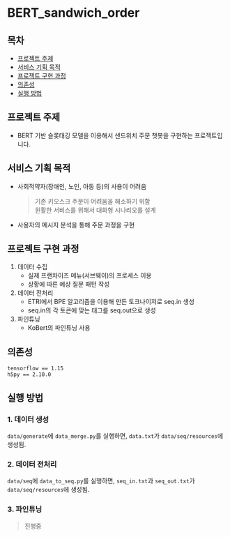 # BERT_sandwich_order  

## 목차
 - [프로젝트 주제](#프로젝트-주제)  
 - [서비스 기획 목적](#서비스-기획-목적)
 - [프로젝트 구현 과정](#프로젝트-구현-과정)
 - [의존성](#의존성)
 - [실행 방법](#실행-방법)

## 프로젝트 주제 

- BERT 기반 슬롯태깅 모델을 이용해서 샌드위치 주문 챗봇을 구현하는 프로젝트입니다.  

## 서비스 기획 목적

 - 사회적약자(장애인, 노인, 아동 등)의 사용이 어려움  
     > 기존 키오스크 주문이 어려움을 해소하기 위함  
     > 원활한 서비스를 위해서 대화형 시나리오를 설계  
 - 사용자의 메시지 분석을 통해 주문 과정을 구현  


## 프로젝트 구현 과정

 1. 데이터 수집  
    - 실제 프랜차이즈 메뉴(서브웨이)의 프로세스 이용
    - 상황에 따른 예상 질문 패턴 작성  
 2. 데이터 전처리
    - ETRI에서 BPE 알고리즘을 이용해 만든 토크나이저로 seq.in 생성
    - seq.in의 각 토큰에 맞는 태그를 seq.out으로 생성
 3. 파인튜닝
    - KoBert의 파인튜닝 사용

## 의존성
```
tensorflow == 1.15 
h5py == 2.10.0
```


## 실행 방법
### 1. 데이터 생성
`data/generate`에 `data_merge.py`를 실행하면, `data.txt`가 `data/seq/resources`에 생성됨.

### 2. 데이터 전처리
`data/seq`에 `data_to_seq.py`를 실행하면, `seq_in.txt`과 `seq_out.txt`가 `data/seq/resources`에 생성됨.

### 3. 파인튜닝
> 진행중
